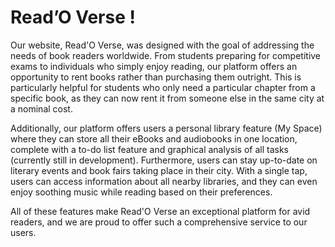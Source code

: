 # Read’O Verse !

Our website, Read'O Verse, was designed with the goal of addressing the needs of book readers worldwide. From students preparing for competitive exams to individuals who simply enjoy reading, our platform offers an opportunity to rent books rather than purchasing them outright. This is particularly helpful for students who only need a particular chapter from a specific book, as they can now rent it from someone else in the same city at a nominal cost.

Additionally, our platform offers users a personal library feature (My Space) where they can store all their eBooks and audiobooks in one location, complete with a to-do list feature and graphical analysis of all tasks (currently still in development). Furthermore, users can stay up-to-date on literary events and book fairs taking place in their city. With a single tap, users can access information about all nearby libraries, and they can even enjoy soothing music while reading based on their preferences.

All of these features make Read'O Verse an exceptional platform for avid readers, and we are proud to offer such a comprehensive service to our users.

